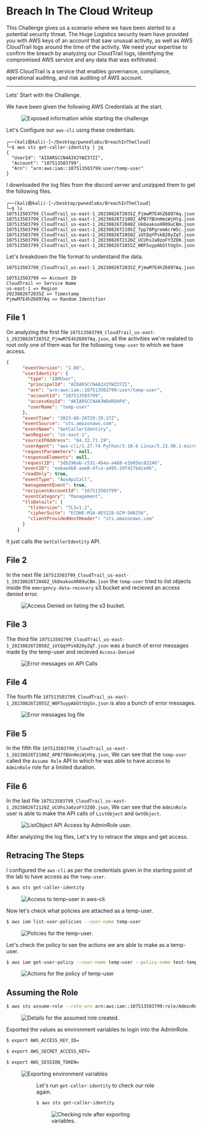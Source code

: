 # Breach In The Cloud Writeup
This Challenge gives us a scenario where we have been alerted to a potential security threat. The Huge Logistics security team have provided you with AWS keys of an account that saw unusual activity, as well as AWS CloudTrail logs around the time of the activity. We need your expertise to confirm the breach by analyzing our CloudTrail logs, identifying the compromised AWS service and any data that was exfiltrated.

AWS CloudTrail is a service that enables governance, compliance, operational auditing, and risk auditing of AWS account.

<hr/>

Lets' Start with the Challenge.

We have been given the following AWS Credentials at the start.
<figure><img src="../src/Breach-In-The-Cloud/start.png" alt="Exposed information while starting the challenge"></figure>

Let's Configure our `aws-cli` using these credentials.

```
┌──(kali㉿kali)-[~/Desktop/pwnedlabs/BreachInTheCloud]
└─$ aws sts get-caller-identity | jq
{
  "UserId": "AIDARSCCN4A3X2YWZ37ZI",
  "Account": "107513503799",
  "Arn": "arn:aws:iam::107513503799:user/temp-user"
}
```

I downloaded the log files from the discord server and unzipped them to get the following files.

```terminal
┌──(kali㉿kali)-[~/Desktop/pwnedlabs/BreachInTheCloud]
└─$ ls    
107513503799_CloudTrail_us-east-1_20230826T2035Z_PjmwM7E4hZ6897Aq.json  107513503799_CloudTrail_us-east-1_20230826T2100Z_APB7fBUnHmiWjHtg.json
107513503799_CloudTrail_us-east-1_20230826T2040Z_UkDeakooXR09uCBm.json  107513503799_CloudTrail_us-east-1_20230826T2105Z_fpp78PgremAcrW5c.json
107513503799_CloudTrail_us-east-1_20230826T2050Z_iUtQqYPskB20yZqT.json  107513503799_CloudTrail_us-east-1_20230826T2120Z_UCUhsJa0zoFY3ZO0.json
107513503799_CloudTrail_us-east-1_20230826T2055Z_W0F5uypAbGttUgSn.json
```

Let's breakdown the file format to understand the data.

```text
107513503799_CloudTrail_us-east-1_20230826T2035Z_PjmwM7E4hZ6897Aq.json

107513503799 => Account ID
CloudTrail => Service Name
us-east-1 => Region
20230826T2035Z => Timestamp
PjmwM7E4hZ6897Aq => Random Identifier
```

## File 1

On analyzing the first file `107513503799_CloudTrail_us-east-1_20230826T2035Z_PjmwM7E4hZ6897Aq.json`, all the activities we're realated to root only one of them was for the following `temp-user` to which we have access.

```json
{
      "eventVersion": "1.08",
      "userIdentity": {
        "type": "IAMUser",
        "principalId": "AIDARSCCN4A3X2YWZ37ZI",
        "arn": "arn:aws:iam::107513503799:user/temp-user",
        "accountId": "107513503799",
        "accessKeyId": "AKIARSCCN4A3WD4RO4P4",
        "userName": "temp-user"
      },
      "eventTime": "2023-08-26T20:29:37Z",
      "eventSource": "sts.amazonaws.com",
      "eventName": "GetCallerIdentity",
      "awsRegion": "us-east-1",
      "sourceIPAddress": "84.32.71.19",
      "userAgent": "aws-cli/1.27.74 Python/3.10.6 Linux/5.15.90.1-microsoft-standard-WSL2 botocore/1.29.74",
      "requestParameters": null,
      "responseElements": null,
      "requestID": "3db296ab-c531-4b4a-a468-e1b05ec83246",
      "eventID": "ea6ae4b8-aae8-4fca-a495-2df427bdce46",
      "readOnly": true,
      "eventType": "AwsApiCall",
      "managementEvent": true,
      "recipientAccountId": "107513503799",
      "eventCategory": "Management",
      "tlsDetails": {
        "tlsVersion": "TLSv1.2",
        "cipherSuite": "ECDHE-RSA-AES128-GCM-SHA256",
        "clientProvidedHostHeader": "sts.amazonaws.com"
      }
    }
```

It just calls the `GetCallerIdentity` API.

## File 2
  
In the next file `107513503799_CloudTrail_us-east-1_20230826T2040Z_UkDeakooXR09uCBm.json` the `temp-user` tried to list objects inside the `emergency-data-recovery` s3 bucket and recieved an access denied error.

<figure><img src="../src/Breach-In-The-Cloud/1.png" alt="Access Denied on listing the s3 bucket."></figure>

## File 3

The third file `107513503799_CloudTrail_us-east-1_20230826T2050Z_iUtQqYPskB20yZqT.json` was a bunch of error messages made by the temp-user and recieved `Access-Denied`

<figure><img src="../src/Breach-In-The-Cloud/2.png" alt="Error messages on API Calls"></figure>

## File 4

The fourth file `107513503799_CloudTrail_us-east-1_20230826T2055Z_W0F5uypAbGttUgSn.json` is also a bunch of error messages.

<figure><img src="../src/Breach-In-The-Cloud/3.png" alt="Error messages log file"></figure>

## File 5

In the fifth file `107513503799_CloudTrail_us-east-1_20230826T2100Z_APB7fBUnHmiWjHtg.json`, We can see that the `temp-user` called the `Assume Role` API to which he was able to have access to `AdminRole` role for a limited duration.

## File 6

In the last file `107513503799_CloudTrail_us-east-1_20230826T2120Z_UCUhsJa0zoFY3ZO0.json`, We can see that the `AdminRole` user is able to make the API calls of `ListObject` and `GetObject`.

<figure><img src="../src/Breach-In-The-Cloud/5.png" alt="ListObject API Access by AdminRole user."></figure>

After analyzing the log files, Let's try to retrace the steps and get access.

## Retracing The Steps

I configured the `aws-cli` as per the credentials given in the starting point of the lab to have access as the `temp-user`.

```bash
$ aws sts get-caller-identity
```

<figure><img src="../src/Breach-In-The-Cloud/6.png" alt="Access to temp-user in aws-cli."></figure>

Now let's check what policies are attached as a temp-user.

```bash
$ aws iam list-user-policies --user-name temp-user
```

<figure><img src="../src/Breach-In-The-Cloud/7.png" alt="Policies for the temp-user."></figure>

Let's check the policy to see the actions we are able to make as a temp-user.

```bash
$ aws iam get-user-policy --user-name temp-user --policy-name test-temp-user
```

<figure><img src="../src/Breach-In-The-Cloud/8.png" alt="Actions for the policy of temp-user"></figure>

## Assuming the Role

```bash
$ aws sts assume-role --role-arn arn:aws:iam::107513503799:role/AdminRole --role-session-name hellosesssion
```

<figure><img src="../src/Breach-In-The-Cloud/9.png" alt="Details for the assumed role created."></figure>

Exported the values as environment variables to login into the AdminRole.

```bash
$ export AWS_ACCESS_KEY_ID=

$ export AWS_SECRET_ACCESS_KEY=

$ export AWS_SESSION_TOKEN=
```

<figure><img src="../src/Breach-In-The-Cloud/10.png" alt="Exporting environment variables"><figure>

Let's run `get-caller-identity` to check our role again.

```bash
$ aws sts get-caller-identity
```

<figure><img src="../src/Breach-In-The-Cloud/11.png" alt="Checking role after exporting variables."></figure>


